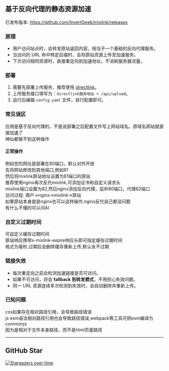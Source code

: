 
## 基于反向代理的静态资源加速
已发布版本: https://github.com/InvertGeek/mixlink/releases

### 原理
- 用户访问站点时，会转发原站返回内容，相当于一个基础的反向代理服务。  
- 当访问的 URL 命中特定后缀时，会将原站资源上传至加速服务。  
- 下次访问相同资源时，直接重定向到加速地址，不消耗服务器流量。  

### 部署
1. 需要先部署上传服务，推荐使用 [directlink](https://github.com/InvertGeek/directlink)。  
2. 上传服务接口填写为：`directlink服务地址 + /api/upload`。  
3. 运行后编辑 `config.yaml` 文件，自行配置即可。 

### 常见误区
应用是基于反向代理的，不是说部署之后配置文件写上网站域名。原域名网站就直接加速了 \
神仙都做不到这种操作
#### 正常操作
例如您的网址是部署在80端口，默认对外开放 \
先将网站修改到其他端口,例如81 \
然后将mixlink原站地址设置为81端口的原站 \
推荐使用nginx再次反代mixlink,可添加证书和自定义请求头 \
mixlink端口设置为82,然后nginx添加反向代理，监听80端口，代理82端口 \
访问过程: 用户->nginx->mixlink->原站 \
如果原站本身就是nginx也可以这样操作,nginx反代自己都没问题 \
有什么不懂的可以问AI


### 自定义过期时间
可自定义缓存过期时间 \
原站响应携带x-mixlink-expire响应头即可指定缓存过期时间 \
格式为毫秒,过期后会删除缓存重新上传,默认永不过期

### 链接失效
- 每次重定向之前会检测加速链接是否可访问。  
- 如果不可访问，将会 **fallback 到转发模式**，不用担心失效问题。  
- 同一 URL 资源连续多次检测到失效时，会自动删除并重新上传。  

### 已知问题
css如果存在相对路径引用，会导致路径错误 \
js esm语法相对路径引用也会导致路径错误,webpack等工具可把esm编译为commonjs\
因为是相对于文件本身路径，而不是html页面路径 

---

## GitHub Star
[![Stargazers over time](https://starchart.cc/InvertGeek/mixlink.svg?variant=adaptive)](https://starchart.cc/InvertGeek/mixlink)
